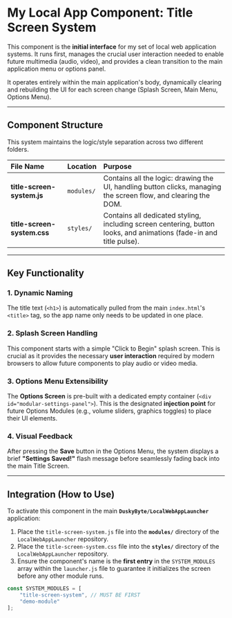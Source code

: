 # My Local App Component: Title Screen System

This component is the **initial interface** for my set of local web application systems. It runs first, manages the crucial user interaction needed to enable future multimedia (audio, video), and provides a clean transition to the main application menu or options panel.

It operates entirely within the main application's body, dynamically clearing and rebuilding the UI for each screen change (Splash Screen, Main Menu, Options Menu).

---

## Component Structure

This system maintains the logic/style separation across two different folders.

| File Name | Location | Purpose |
| :--- | :--- | :--- |
| **title-screen-system.js** | `modules/` | Contains all the logic: drawing the UI, handling button clicks, managing the screen flow, and clearing the DOM. |
| **title-screen-system.css** | `styles/` | Contains all dedicated styling, including screen centering, button looks, and animations (fade-in and title pulse). |

---

## Key Functionality

### 1. Dynamic Naming
The title text (`<h1>`) is automatically pulled from the main `index.html`'s `<title>` tag, so the app name only needs to be updated in one place.

### 2. Splash Screen Handling
This component starts with a simple "Click to Begin" splash screen. This is crucial as it provides the necessary **user interaction** required by modern browsers to allow future components to play audio or video media.

### 3. Options Menu Extensibility
The **Options Screen** is pre-built with a dedicated empty container (`<div id="modular-settings-panel">`). This is the designated **injection point** for future Options Modules (e.g., volume sliders, graphics toggles) to place their UI elements.

### 4. Visual Feedback
After pressing the **Save** button in the Options Menu, the system displays a brief **"Settings Saved!"** flash message before seamlessly fading back into the main Title Screen.

---

## Integration (How to Use)

To activate this component in the main **`DuskyByte/LocalWebAppLauncher`** application:

1.  Place the `title-screen-system.js` file into the **`modules/`** directory of the `LocalWebAppLauncher` repository.
2.  Place the `title-screen-system.css` file into the **`styles/`** directory of the `LocalWebAppLauncher` repository.
3.  Ensure the component's name is the **first entry** in the `SYSTEM_MODULES` array within the `launcher.js` file to guarantee it initializes the screen before any other module runs.

```javascript
const SYSTEM_MODULES = [
    "title-screen-system", // MUST BE FIRST
    "demo-module"
];